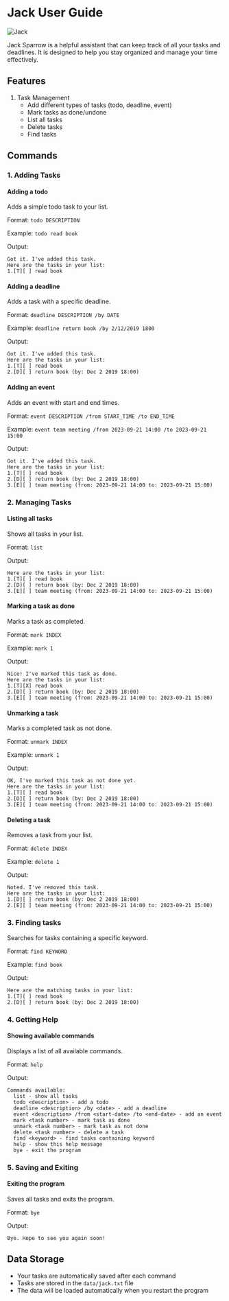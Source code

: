 # Jack User Guide

![Jack](../src/main/resources/images/Ui.png)

Jack Sparrow is a helpful assistant that can keep track of all your tasks and deadlines.
It is designed to help you stay organized and manage your time effectively. 

## Features

1. Task Management
   - Add different types of tasks (todo, deadline, event)
   - Mark tasks as done/undone
   - List all tasks
   - Delete tasks
   - Find tasks 

## Commands

### 1. Adding Tasks

#### Adding a todo
Adds a simple todo task to your list.

Format: `todo DESCRIPTION`

Example: `todo read book`

Output:
```
Got it. I've added this task.
Here are the tasks in your list:
1.[T][ ] read book
```

#### Adding a deadline
Adds a task with a specific deadline.

Format: `deadline DESCRIPTION /by DATE`

Example: `deadline return book /by 2/12/2019 1800`

Output:
```
Got it. I've added this task.
Here are the tasks in your list:
1.[T][ ] read book
2.[D][ ] return book (by: Dec 2 2019 18:00)
```

#### Adding an event
Adds an event with start and end times.

Format: `event DESCRIPTION /from START_TIME /to END_TIME`

Example: `event team meeting /from 2023-09-21 14:00 /to 2023-09-21 15:00`

Output:
```
Got it. I've added this task.
Here are the tasks in your list:
1.[T][ ] read book
2.[D][ ] return book (by: Dec 2 2019 18:00)
3.[E][ ] team meeting (from: 2023-09-21 14:00 to: 2023-09-21 15:00)
```

### 2. Managing Tasks

#### Listing all tasks
Shows all tasks in your list.

Format: `list`

Output:
```
Here are the tasks in your list:
1.[T][ ] read book
2.[D][ ] return book (by: Dec 2 2019 18:00)
3.[E][ ] team meeting (from: 2023-09-21 14:00 to: 2023-09-21 15:00)
```

#### Marking a task as done
Marks a task as completed.

Format: `mark INDEX`

Example: `mark 1`

Output:
```
Nice! I've marked this task as done.
Here are the tasks in your list:
1.[T][X] read book
2.[D][ ] return book (by: Dec 2 2019 18:00)
3.[E][ ] team meeting (from: 2023-09-21 14:00 to: 2023-09-21 15:00)
```

#### Unmarking a task
Marks a completed task as not done.

Format: `unmark INDEX`

Example: `unmark 1`

Output:
```
OK, I've marked this task as not done yet.
Here are the tasks in your list:
1.[T][ ] read book
2.[D][ ] return book (by: Dec 2 2019 18:00)
3.[E][ ] team meeting (from: 2023-09-21 14:00 to: 2023-09-21 15:00)
```

#### Deleting a task
Removes a task from your list.

Format: `delete INDEX`

Example: `delete 1`

Output:
```
Noted. I've removed this task.
Here are the tasks in your list:
1.[D][ ] return book (by: Dec 2 2019 18:00)
2.[E][ ] team meeting (from: 2023-09-21 14:00 to: 2023-09-21 15:00)
```

### 3. Finding tasks 
Searches for tasks containing a specific keyword.

Format: `find KEYWORD`

Example: `find book`

Output:
```
Here are the matching tasks in your list:
1.[T][ ] read book
2.[D][ ] return book (by: Dec 2 2019 18:00)
```

### 4. Getting Help

#### Showing available commands
Displays a list of all available commands.

Format: `help`

Output:
```
Commands available:
  list - show all tasks
  todo <description> - add a todo
  deadline <description> /by <date> - add a deadline
  event <description> /from <start-date> /to <end-date> - add an event
  mark <task number> - mark task as done
  unmark <task number> - mark task as not done
  delete <task number> - delete a task
  find <keyword> - find tasks containing keyword
  help - show this help message
  bye - exit the program
```

### 5. Saving and Exiting

#### Exiting the program
Saves all tasks and exits the program.

Format: `bye`

Output:
```
Bye. Hope to see you again soon!
```

## Data Storage
- Your tasks are automatically saved after each command
- Tasks are stored in the `data/jack.txt` file
- The data will be loaded automatically when you restart the program
